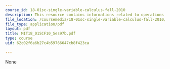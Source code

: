 ```yaml
---
course_id: 18-01sc-single-variable-calculus-fall-2010
description: This resource contains informations related to operations on power series.
file_location: /coursemedia/18-01sc-single-variable-calculus-fall-2010/62c02f6a6b27c4b59766647cb8f423ca_MIT18_01SCF10_Ses97b.pdf
file_type: application/pdf
layout: pdf
title: MIT18_01SCF10_Ses97b.pdf
type: course
uid: 62c02f6a6b27c4b59766647cb8f423ca

---
```

None